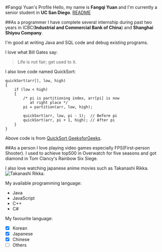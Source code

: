 #Fangqi Yuan's Profile
Hello, my name is **Fangqi Yuan** and I'm currently a senior student in **UC San Diego**.
[README](/CSE110_repo/README.md)

##As a programmer
I have complete several internship during past two years in ICBC(**Industrial and Commercial Bank of China**) and **Shanghai Shiyou Company**.

I'm good at writing Java and SQL code and debug existing programs.

I love what Bill Gates say:
> Life is not fair; get used to it.

I also love code named QuickSort:
```
quickSort(arr[], low, high)
{
    if (low < high)
    {
        /* pi is partitioning index, arr[pi] is now
           at right place */
        pi = partition(arr, low, high);

        quickSort(arr, low, pi - 1);  // Before pi
        quickSort(arr, pi + 1, high); // After pi
    }
}
```
Above code is from [QuickSort GeeksforGeeks](https://www.geeksforgeeks.org/quick-sort/).


##As a person
I love playing video games especially FPS(First-person Shooter). I used to achieve top500 in Overwatch for five seasons and got diamond in Tom Clancy's Rainbow Six Siege.

I also love watching japanese anime movies such as Takanashi Rikka.
![Takanashi Rikka](https://chunibyo.fandom.com/wiki/Rikka_Takanashi?file=Chu2movierikka.png).

My available programming language:
- Java
- JavaScript
- C++
- C#

My favourite language:
- [x] Korean
- [x] Japanese
- [x] Chinese
- [ ] Others
